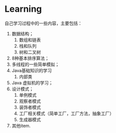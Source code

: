 # Learning
自己学习过程中的一些内容，主要包括：
1. 数据结构；
   1. 数组和链表
   2. 栈和队列
   3. 树和二叉树
2. 8种基本排序算法；
3. 多线程的一些简单模拟；
4. Java基础知识的学习
   1. 内部类
5. Java 虚拟机的学习；
6. 设计模式；
   1. 单例模式
   2. 观察者模式
   3. 装饰者模式
   4. 工厂相关模式（简单工厂，工厂方法，抽象工厂）
   5. 生成器模式
7. 其他item.